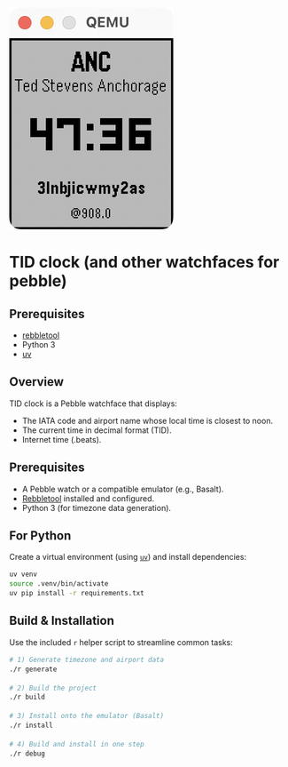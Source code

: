 ![screenshot](screenshot.png)

# TID clock (and other watchfaces for pebble)

## Prerequisites
- [rebbletool](https://github.com/richinfante/rebbletool)
- Python 3
- [uv](https://github.com/astral-sh/uv?tab=readme-ov-file#installation)
## Overview

TID clock is a Pebble watchface that displays:

- The IATA code and airport name whose local time is closest to noon.
- The current time in decimal format (TID).
- Internet time (.beats).

## Prerequisites

- A Pebble watch or a compatible emulator (e.g., Basalt).
- [Rebbletool](https://github.com/richinfante/rebbletool) installed and configured.
- Python 3 (for timezone data generation).


## For Python

Create a virtual environment (using [`uv`](https://github.com/astral-sh/uv?tab=readme-ov-file#installation)) and install dependencies:

```bash
uv venv
source .venv/bin/activate
uv pip install -r requirements.txt
```

## Build & Installation

Use the included `r` helper script to streamline common tasks:

```bash
# 1) Generate timezone and airport data
./r generate

# 2) Build the project
./r build

# 3) Install onto the emulator (Basalt)
./r install

# 4) Build and install in one step
./r debug
```
